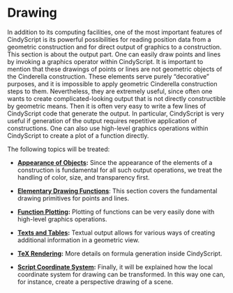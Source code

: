 # Drawing

In addition to its computing facilities, one of the most important features of CindyScript is its powerful possibilities for reading position data from a geometric construction and for direct output of graphics to a construction.
This section is about the output part.
One can easily draw points and lines by invoking a graphics operator within CindyScript.
It is important to mention that these drawings of points or lines are not geometric objects of the Cinderella construction.
These elements serve purely “decorative” purposes, and it is impossible to apply geometric Cinderella construction steps to them.
Nevertheless, they are extremely useful, since often one wants to create complicated-looking output that is not directly constructible by geometric means.
Then it is often very easy to write a few lines of CindyScript code that generate the output.
In particular, CindyScript is very useful if generation of the output requires repetitive application of constructions.
One can also use high-level graphics operations within CindyScript to create a plot of a function directly.

The following topics will be treated:

-   **[Appearance of Objects](Appearance_of_Objects.md):**
    Since the appearance of the elements of a construction is fundamental for all such output operations, we treat the handling of color, size, and transparency first.

-   **[Elementary Drawing Functions](Elementary_Drawing_Functions.md)**: This section covers the fundamental drawing primitives for points and lines.

-   **[Function Plotting](Function_Plotting.md):**
    Plotting of functions can be very easily done with high-level graphics operations.

-   **[Texts and Tables](Texts_and_Tables.md):**
    Textual output allows for various ways of creating additional information in a geometric view.

-   **[TeX Rendering](TeX_Rendering.md):**
    More details on formula generation inside CindyScript.

-   **[Script Coordinate System](Script_Coordinate_System.md):**
    Finally, it will be explained how the local coordinate system for drawing can be transformed.
    In this way one can, for instance, create a perspective drawing of a scene.
